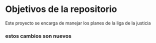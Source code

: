 # Objetivos de la repositorio

Este proyecto se encarga de manejar los planes de la liga de la justicia


### estos cambios son nuevos
